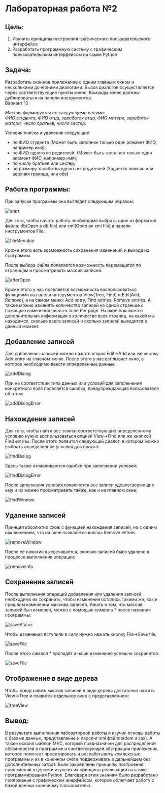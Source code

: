 # Лабораторная работа №2

## Цель: 
1. Изучить принципы построения графического пользовательского интерфейса
2. Разработать программную систему с графическим пользовательским интерфейсом на языке Python

## Задача:
Разработать оконное приложение с одним главным окном и несколькими дочерними диалогами. Вызов диалогов осуществляется через соответствующие пункты меню. Команды меню должны дублироваться на панели инструментов. <br>
Вариант 10

<em>
Массив формируется со следующими полями:<br>
ФИО студента, ФИО отца, заработок отца, ФИО матери, заработок матери, число братьев, число сестёр.
</em>

Условия поиска и удаления следующие:
* по ФИО студента (Может быть заполнен только один элемент ФИО, например имя);
* по ФИО одного из родителей. (Может быть заполнен только один элемент ФИО, например имя);
* по числу братьев или сестер;
* по размеру заработка одного из родителей (Задается нижняя или верхняя граница, или обе)

## Работа программы:
При запуске программы она выглядит следующим образом:

![start](./images/start.png)

Для того, чтобы начать работу необходимо выбрать один из форматов файла: db(Open a db file) или xml(Open an xml file)  в панели инструментов File:

![fileMenubar](./images/fileMenubar.png)

Кроме этого есть возможность сохранения изменений и выхода из программы.

После выбора файла появляется возможность перемещатся по страницам и просматривать массив записей.

![afterOpen](./images/afterOpen.png)

Кроме этого у нас появляется возможность воспользоваться функциями на панели интсрументов View(Tree, Find) и Edit(Add, Remove), а на самом меню: Add entry, Find entries, Remove entries. А также можно изменять количество записей на одной странице с помощью изменения числа в поле Per page. На окне поялвяется дополнительная информация о количестве всех страниц, на какой мы находимся, сколько всего записей и сколько записей выводится в данный момент.

## Добавление записей

Для добавления записей можно нажать опцию Edit->Add или же кнопку Add entry на главном меню. После этого у нас всплывает окно, в которое необходимо ввести определенные данные:

![addDialog](./images/addEntryDialog.png)

При не соответствии типа данных или условий для заполенения конкретного поля появляется ошибка, предупреждающая пользователя об этом:

![addDialogError](./images/addEntryError.png)

## Нахождение записей

Для того, чтобы найти все записи соответствующие определенному условию нужно воспользоваться опцией View->Find или же кнопкой Find entries. После этого появится следующий диалог, в котором можно выбрать определенное условия для поиска:

![findDialog](./images/findEntriesDialog.png)

Здесь также отлавливаются ошибки при заполнении условий:

![findDialogError](./images/findEntriesDialogError.png)

После заполнения условия появляются все записи удовлетворяющие ему и их можно просматривать также, как и на главном окне:

![findWindow](./images/findWindow.png)

## Удаление записей

Принцип абсолютно схож с функцией нахождения записей, но с одним исключением, что на окне появляется кнопка Remove entries:

![removeWindow](./images/removeWindow.png)

После её нажатия высвечивается, сколько записей было удалено в процессе выполнения операции:

![removeInfo](./images/removeInfo.png)

## Сохранение записей

После выполнения операций добавления или удаления записей необходимо их сохранить, чтобы изменения остались такими же, как и прошлом изменении массива записей. Узнать о том, что массив записей был изменен, можно с помощью символа * после названия программы:

![saveStatus](./images/saveStatus.png)

Чтобы изменения вступили в силу нужно нажать кнопку File->Save file:

![saveFile](./images/saveFile.png)

После этого символ * пропадёт и наши изменения успешно сохранятся:

![saveFile](./images/saveStatusOk.png)

## Отображение в виде дерева

Чтобы представить массив записей в виде дерева достаточно нажать View->Tree и появится отдельное окно с представлением:

![treeView](./images/treeView.png)


## Вывод:
В результате выполнения лабораторной работы я изучил основы работы с базами данных, представление и парсинг xml файлов(dom и sax). А также освоил шаблон MVC, который предназначен для распределения обязанностей в программе и соответсвующей абстракции приложения, которое помогает проектировать и разрабатывать комлексные программы и их в конечном счёте поддерживать в дальнейшем без дополнительных затрат. Были закреплены принципы построения приложений в целом и изучены их принципы реализации на языке программирования Python. Благодаря этим знаниям было разработано приложение с графическим инерфейсом, которое облегчает работу с базой данных конечному пользователю.
